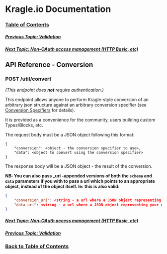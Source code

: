 # Kragle.io Documentation

### [Table of Contents](../README.md)

##### [Previous Topic: Validation](./Validation.md)

##### [Next Topic: Non-OAuth access management (HTTP Basic, etc)](./Access_Mgmt.md)

## API Reference - Conversion

### POST /util/convert

_(This endpoint does **not** require authentication.)_

This endpoint allows anyone to perform Kragle-style conversion of an arbitrary json structure against an arbitrary conversion specifier (see [Conversion Specifiers](../API-specific_Topics/Conversion_Specifiers.md) for details).

It is provided as a convenience for the community, users building custom Types/Blocks, etc.

The request body must be a JSON object following this format:
```
{
    "conversion": <object - the conversion specifier to use>,
    "data": <object to convert using the conversion specifier>
}
```

The response body will be a JSON object - the result of the conversion.

**NB: You can also pass _uri -appended versions of both the `schema` and `data` parameters if you with to pass a url which points to an appropriate object, instead of the object itself. Ie: this is also valid:**

```json
{
    "conversion_uri": <string - a url where a JSON object representing the conversion specifier may be downloaded>,
    "data_uri": <string - a url where a JSON object representing your data to be converted may be downloaded>
}
```

##### [Next Topic: Non-OAuth access management (HTTP Basic, etc)](./Access_Mgmt.md)

##### [Previous Topic: Validation](./Validation.md)

### [Back to Table of Contents](../README.md)

